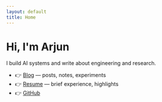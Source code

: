 ```yaml
---
layout: default
title: Home
---
```


# Hi, I'm Arjun
I build AI systems and write about engineering and research.

- 👉 [Blog](/blog) — posts, notes, experiments
- 👉 [Resume](/resume) — brief experience, highlights
- 👉 [GitHub](https://github.com/arjunneervannan)

